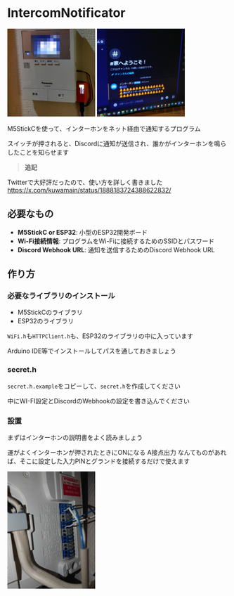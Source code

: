 # IntercomNotificator
<p float="left">
  <img src="./images/0.png" width="200" />
  <img src="./images/1.png" width="200" />
</p>
M5StickCを使って、インターホンをネット経由で通知するプログラム

スイッチが押されると、Discordに通知が送信され、誰かがインターホンを鳴らしたことを知らせます

> **追記**

Twitterで大好評だったので、使い方を詳しく書きました<br>
https://x.com/kuwamain/status/1888183724388622832/

## 必要なもの
- **M5StickC or ESP32**: 小型のESP32開発ボード
- **Wi-Fi接続情報**: プログラムをWi-Fiに接続するためのSSIDとパスワード
- **Discord Webhook URL**: 通知を送信するためのDiscord Webhook URL

## 作り方
### 必要なライブラリのインストール
- M5StickCのライブラリ
- ESP32のライブラリ

`WiFi.h`も`HTTPClient.h`も、ESP32のライブラリの中に入っています

Arduino IDE等でインストールしてパスを通しておきましょう

### secret.h
`secret.h.example`をコピーして、`secret.h`を作成してください

中にWI-FI設定とDiscordのWebhookの設定を書き込んでください

### 設置
まずはインターホンの説明書をよく読みましょう

運がよくインターホンが押されたときにONになる A接点出力 なんてものがあれば、そこに設定した入力PINとグランドを接続するだけで使えます

<img src="./images/2.jpg" alt="インターホンの裏" width="200">